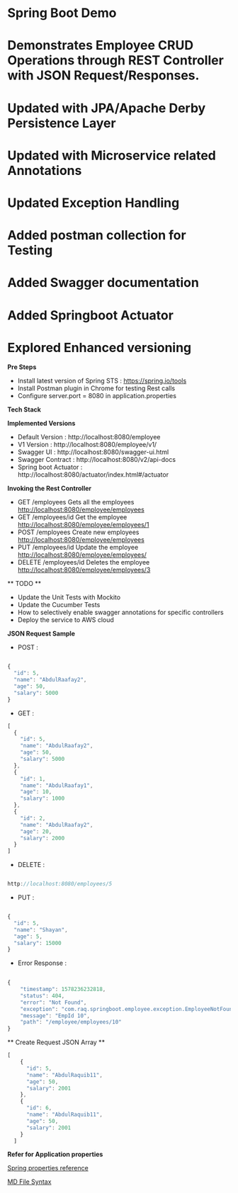 
# Spring Boot Demo
 
# Demonstrates Employee CRUD Operations through REST Controller with JSON Request/Responses.
# Updated with JPA/Apache Derby Persistence Layer
# Updated with Microservice related Annotations
# Updated Exception Handling
# Added postman collection for Testing
# Added Swagger documentation
# Added Springboot Actuator
# Explored Enhanced versioning



**Pre Steps**
* Install latest version of Spring STS : https://spring.io/tools
* Install Postman plugin in Chrome for testing Rest calls
* Configure server.port = 8080 in application.properties

**Tech Stack**

**Implemented Versions**
*  Default Version		:   http://localhost:8080/employee
*  V1 Version     		:   http://localhost:8080/employee/v1/
*  Swagger UI	  		:	http://localhost:8080/swagger-ui.html
*  Swagger Contract		:	http://localhost:8080/v2/api-docs
*  Spring boot Actuator	:	http://localhost:8080/actuator/index.html#/actuator


**Invoking the Rest Controller**
* GET   		/employees 			Gets all the employees [http://localhost:8080/employee/employees](http://localhost:8080/employee/employees)
* GET    		/employees/id		Get the employee		 [http://localhost:8080/employee/employees/1](http://localhost:8080/employee/employees/1)
* POST   		/employees			Create new employees	 [http://localhost:8080/employee/employees](http://localhost:8080/employee/employees)
* PUT   		/employees/id		Update the employee		 [http://localhost:8080/employee/employees/](http://localhost:8080/employee/employees/)
* DELETE		/employees/id		Deletes the employee	 [http://localhost:8080/employee/employees/3](http://localhost:8080/employee/employees/3)

** TODO **
* Update the Unit Tests with Mockito
* Update the Cucumber Tests
* How to selectively enable swagger annotations for specific controllers
* Deploy the service to AWS cloud 


**JSON Request Sample**
* POST :  

```javascript 

{
  "id": 5,
  "name": "AbdulRaafay2",
  "age": 50,
  "salary": 5000
}

```

* GET  :  

```javascript
[
  {
    "id": 5,
    "name": "AbdulRaafay2",
    "age": 50,
    "salary": 5000
  },
  {
    "id": 1,
    "name": "AbdulRaafay1",
    "age": 10,
    "salary": 1000
  },
  {
    "id": 2,
    "name": "AbdulRaafay2",
    "age": 20,
    "salary": 2000
  }
]
```

* DELETE : 

```javascript 

http://localhost:8080/employees/5 

```

* PUT :  

```javascript 

{
  "id": 5,
  "name": "Shayan",
  "age": 5,
  "salary": 15000
} 

```

* Error Response :

```javascript
  
{
    "timestamp": 1578236232818,
    "status": 404,
    "error": "Not Found",
    "exception": "com.raq.springboot.employee.exception.EmployeeNotFoundException",
    "message": "EmpId 10",
    "path": "/employee/employees/10"
}

```

** Create Request JSON Array **

```javascript
[
    {
      "id": 5,
      "name": "AbdulRaquib11",
      "age": 50,
      "salary": 2001
    },
    {
      "id": 6,
      "name": "AbdulRaquib11",
      "age": 50,
      "salary": 2001
    }
  ]
```

**Refer for Application properties**

[Spring properties reference](https://docs.spring.io/spring-boot/docs/current/reference/html/common-application-properties.html)

[MD File Syntax](https://confluence.atlassian.com/bitbucketserver/markdown-syntax-guide-776639995.html)




